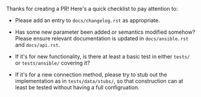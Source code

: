 
Thanks for creating a PR! Here's a quick checklist to pay attention to:

* Please add an entry to ``docs/changelog.rst`` as appropriate.

* Has some new parameter been added or semantics modified somehow? Please
  ensure relevant documentation is updated in ``docs/ansible.rst`` and
  ``docs/api.rst``.

* If it's for new functionality, is there at least a basic test in either
  ``tests/`` or ``tests/ansible/`` covering it?

* If it's for a new connection method, please try to stub out the
  implementation as in ``tests/data/stubs/``, so that construction can at least
  be tested without having a full configruation.

